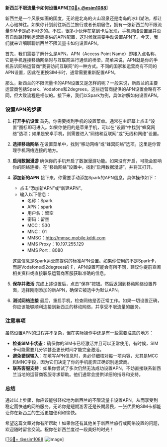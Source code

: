 **新西兰不限流量卡如何设置APN[[TG💪+ @esim1088](https://t.me/s/esim1088)]**

新西兰是一个风景如画的国度，无论是北岛的火山温泉还是南岛的冰川湖泊，都让人心驰神往。如果你计划前往新西兰旅行或者长期居住，拥有一张新西兰的不限流量SIM卡是必不可少的。不过，很多小伙伴在拿到卡后发现，手机网络设置里并没有自动跳转到运营商提供的APN配置，这时候就需要手动设置APN了。今天，我们就来详细聊聊新西兰不限流量卡如何设置APN。

首先，我们需要了解什么是APN。APN（Access Point Name）即接入点名称，它是手机连接移动网络时与互联网进行通信的桥梁。简单来说，APN就是你的手机告诉网络运营商“我要访问互联网”的一种方式。不同的国家和运营商有不同的APN设置，因此在更换SIM卡时，通常需要重新配置APN。

那么，新西兰的不限流量卡的APN设置又是怎样的呢？一般来说，新西兰的主要运营商包括Spark、Vodafone和2degrees。这些运营商提供的APN设置会略有不同，但大致流程是相似的。接下来，我们以Spark为例，具体讲解如何设置APN。

### 设置APN的步骤

1. **打开手机设置**
   首先，你需要找到手机的设置菜单。通常在主屏幕上点击“设置”图标即可进入。如果你使用的是苹果手机，可以在“设置”中找到“蜂窝网络”选项；如果是安卓手机，则需要进入“网络和互联网”或“无线和网络”设置。

2. **选择移动网络**
   在设置菜单中，找到“移动网络”或“蜂窝网络”选项。这里是你管理手机网络连接的地方。

3. **启用数据漫游**
   确保你的手机开启了数据漫游功能。如果没有开启，可能会影响你的网络连接。在“移动网络”设置中，找到“启用数据漫游”，并将其打开。

4. **添加新的APN**
   接下来，你需要手动添加Spark的APN信息。具体操作如下：
   - 点击“添加新APN”或“新建APN”。
   - 输入以下信息：
     - 名称：Spark
     - APN：spark
     - 用户名：留空
     - 密码：留空
     - MCC：530
     - MNC：01
     - MMSC：http://mmsc.mobile.kddi.com
     - MMS Proxy：10.197.255.129
     - MMS Port：8080

   这些信息是Spark运营商提供的标准APN设置。如果你使用的不是Spark卡，而是Vodafone或2degrees的卡，APN设置可能会有所不同，建议你提前查阅相关资料或直接联系运营商客服获取准确的信息。

5. **保存并激活**
   完成上述设置后，点击“保存”按钮。然后返回到移动网络设置界面，选择刚刚添加的新APN，确保它被选中为默认APN。

6. **测试网络连接**
   最后，重启手机，检查网络是否正常工作。如果一切设置正确，你应该能够顺利连接到新西兰的移动网络，并享受不限流量的服务。

### 注意事项

虽然设置APN的过程并不复杂，但在实际操作中还是有一些需要注意的地方：

- **检查SIM卡状态**：确保你的SIM卡已经激活并且可以正常使用。有时候，SIM卡可能需要几分钟甚至更长时间才能完全激活。
- **避免错误输入**：在填写APN信息时，务必仔细核对每一项内容，尤其是MCC和MNC字段，因为它们决定了你的手机能否正确识别运营商。
- **联系客服支持**：如果你尝试了多次仍然无法成功设置APN，不妨直接联系新西兰当地的运营商客服寻求帮助。他们通常会提供详细的指导和支持。

### 总结

通过以上步骤，你应该能够轻松地为新西兰的不限流量卡设置APN，从而享受到稳定而快速的网络服务。无论你是短期游客还是长期居民，一张优质的SIM卡都能让你在新西兰的生活更加便利和愉快。

希望这篇文章对你有所帮助！如果你还有其他关于新西兰旅行或网络设置的问题，欢迎随时留言交流。祝你在新西兰度过一段美好的时光！

[[TG💪+ @esim1088](https://t.me/s/esim1088) ![Image](https://i.postimg.cc/4NQfJmqS/Snipaste-2025-05-13-00-14-12.png)]